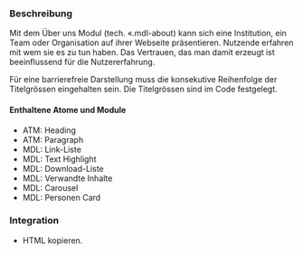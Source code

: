### Beschreibung
Mit dem Über uns Modul (tech. «.mdl-about) kann sich eine Institution, ein Team oder Organisation auf ihrer Webseite präsentieren. Nutzende erfahren mit wem sie es zu tun haben. Das Vertrauen, das man damit erzeugt ist beeinflussend für die Nutzererfahrung. <br>

Für eine barrierefreie Darstellung muss die konsekutive Reihenfolge der Titelgrössen eingehalten sein. Die Titelgrössen sind im Code festgelegt.<br>

#### Enthaltene Atome und Module
* ATM: Heading
* ATM: Paragraph
* MDL: Link-Liste
* MDL: Text Highlight
* MDL: Download-Liste
* MDL: Verwandte Inhalte
* MDL: Carousel
* MDL: Personen Card


### Integration
* HTML kopieren.

